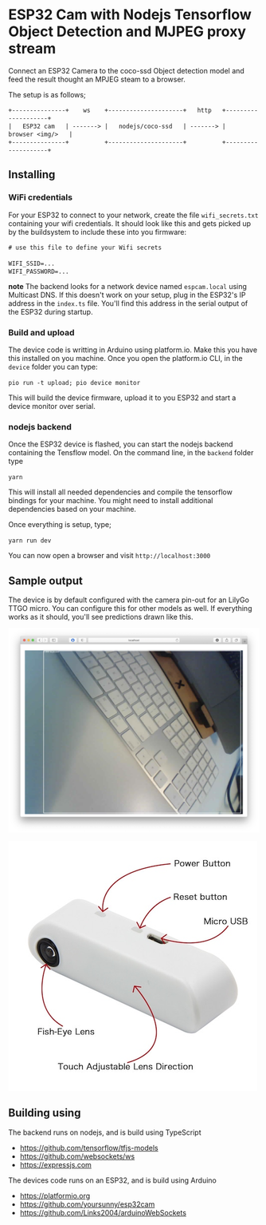 # ESP32 Cam with Nodejs Tensorflow Object Detection and MJPEG proxy stream

Connect an ESP32 Camera to the coco-ssd Object detection model and feed the result thought an MPJEG steam to a browser.

The setup is as follows;

```
+---------------+    ws    +---------------------+   http   +--------------------+
|   ESP32 cam   | -------> |   nodejs/coco-ssd   | -------> |   browser <img/>   |
+---------------+          +---------------------+          +--------------------+
```

## Installing

### WiFi credentials

For your ESP32 to connect to your network, create the file `wifi_secrets.txt` containing your wifi credentials. It should look like this and gets picked up by the buildsystem to include these into you firmware:

```
# use this file to define your Wifi secrets

WIFI_SSID=...
WIFI_PASSWORD=...
```

**note**
The backend looks for a network device named `espcam.local` using Multicast DNS. If this doesn't work on your setup, plug in the ESP32's IP address in the `index.ts` file. You'll find this address in the serial output of the ESP32 during startup.

### Build and upload

The device code is writting in Arduino using platform.io. Make this you have this installed on you machine.
Once you open the platform.io CLI, in the `device` folder you can type:

`pio run -t upload; pio device monitor`

This will build the device firmware, upload it to you ESP32 and start a device monitor over serial.

### nodejs backend

Once the ESP32 device is flashed, you can start the nodejs backend containing the Tensflow model. On the command line, in the `backend` folder type

`yarn`

This will install all needed dependencies and compile the tensorflow bindings for your machine. You might need to install additional dependencies based on your machine.

Once everything is setup, type;

`yarn run dev`

You can now open a browser and visit `http://localhost:3000`

## Sample output

The device is by default configured with the camera pin-out for an LilyGo TTGO micro. You can configure this for other models as well. If everything works as it should, you'll see predictions drawn like this.

![ttgo camera](https://raw.githubusercontent.com/ernstnaezer/esp32-camera-tensorflow/main/assets/browser-capture.jpg)

![ttgo camera](https://github.com/ernstnaezer/esp32-camera-tensorflow/blob/main/assets/ttgo-camera.jpg?raw=true)

## Building using

The backend runs on nodejs, and is build using TypeScript

- https://github.com/tensorflow/tfjs-models
- https://github.com/websockets/ws
- https://expressjs.com

The devices code runs on an ESP32, and is build using Arduino

- https://platformio.org
- https://github.com/yoursunny/esp32cam
- https://github.com/Links2004/arduinoWebSockets
